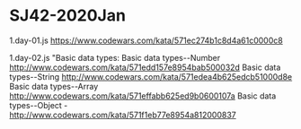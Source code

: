 # SJ42-2020Jan

1.day-01.js
https://www.codewars.com/kata/571ec274b1c8d4a61c0000c8

1.day-02.js
"Basic data types:
Basic data types--Number http://www.codewars.com/kata/571edd157e8954bab500032d
Basic data types--String http://www.codewars.com/kata/571edea4b625edcb51000d8e
Basic data types--Array http://www.codewars.com/kata/571effabb625ed9b0600107a
Basic data types--Object - http://www.codewars.com/kata/571f1eb77e8954a812000837

